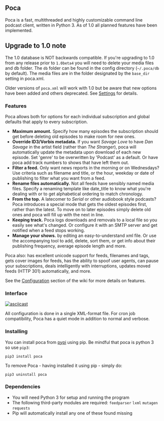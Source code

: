 ## Poca
Poca is a fast, multithreaded and highly customizable command line podcast 
client, written in Python 3. As of 1.0 all planned features have been 
implemented.

## Upgrade to 1.0 note
The 1.0 database is NOT backwards compatible. If you're upgrading to 1.0 
from any release prior to `1.0beta4` you will need to delete your media files 
and db folder. The `db` folder can be found in the config directory 
(`~/.poca/db` by default). The media files are in the folder designated by 
the `base_dir` setting in poca.xml. 

Older versions of `poca.xml` will work with 1.0 but be aware that new options
have been added and others deprecated. See 
[Settings](https://github.com/brokkr/poca/wiki/Settings) for 
details.

### Features
Poca allows both for options for each individual subscription and
global defaults that apply to every subscription.

 * **Maximum amount.** Specify how many episodes the subscription should get 
   before deleting old episodes to make room for new ones.
 * **Override ID3/Vorbis metadata.** If you want _Savage Love_ to have _Dan 
   Savage_ in the artist field (rather than _The Stranger_), poca will 
   automatically update the metadata upon download of each new episode. Set
   'genre' to be overwritten by 'Podcast' as a default. Or have poca add track
   numbers to shows that have left them out.
 * **Filter a feed.** Only want news reports in the morning or on Wednesdays? 
   Use criteria such as filename and title, or the hour, weekday or date of 
   publishing to filter what you want from a feed.
 * **Rename files automatically.** Not all feeds have sensibly named media 
   files. Specify a renaming template like date_title to know what you're
   dealing with or to get alphabetical ordering to match chronology.
 * **From the top.** A latecomer to _Serial_ or other audiobook style podcasts?
   Poca introduces a special mode that gets the oldest episodes first, rather 
   than the latest. To move on to later episodes simply delete old ones and 
   poca will fill up with the next in line.
 * **Keeping track.** Poca logs downloads and removals to a local file so you
   easily see what's changed. Or configure it with an SMTP server and get
   notified when a feed stops working.
 * **Manage your shows.** by editing an easy-to-understand xml file. Or use
   the accompanying tool to add, delete, sort them, or get info about their
   publishing frequency, average episode length and more.

Poca also: has excellent unicode support for feeds, filenames and tags, gets 
cover images for feeds, has the ability to spoof user agents, can pause your
subscriptions, deals intelligently with interruptions, updates moved feeds
(HTTP 301) automatically, and more.

See the [Configuration](https://github.com/brokkr/poca/wiki/Configuration) 
section of the wiki for more details on features.

### Interface
[![asciicast](https://asciinema.org/a/OScSRCdsKGZLntYJ9K6LYSNMT.png)](https://asciinema.org/a/OScSRCdsKGZLntYJ9K6LYSNMT)

All configuration is done in a single XML-format file. For cron job 
compatibility, Poca has a quiet mode in addition to normal and verbose.

### Installing
You can install poca from [pypi](https://pypi.python.org/pypi/poca) using
pip. Be mindful that poca is python 3 so use `pip3`:

    pip3 install poca

To remove Poca - having installed it using pip - simply do:

    pip3 uninstall poca


### Dependencies
 * You will need Python 3 for setup and running the program
 * The following third-party modules are required: `feedparser` `lxml` `mutagen` `requests`
 * Pip will automatically install any one of these found missing
